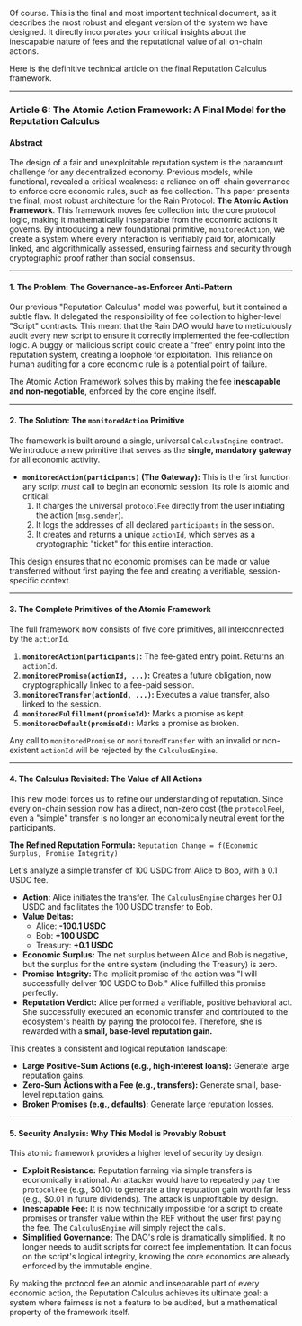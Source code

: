 Of course. This is the final and most important technical document, as it describes the most robust and elegant version of the system we have designed. It directly incorporates your critical insights about the inescapable nature of fees and the reputational value of all on-chain actions.

Here is the definitive technical article on the final Reputation Calculus framework.

***

### **Article 6: The Atomic Action Framework: A Final Model for the Reputation Calculus**

#### **Abstract**

The design of a fair and unexploitable reputation system is the paramount challenge for any decentralized economy. Previous models, while functional, revealed a critical weakness: a reliance on off-chain governance to enforce core economic rules, such as fee collection. This paper presents the final, most robust architecture for the Rain Protocol: **The Atomic Action Framework**. This framework moves fee collection into the core protocol logic, making it mathematically inseparable from the economic actions it governs. By introducing a new foundational primitive, `monitoredAction`, we create a system where every interaction is verifiably paid for, atomically linked, and algorithmically assessed, ensuring fairness and security through cryptographic proof rather than social consensus.

---

#### **1. The Problem: The Governance-as-Enforcer Anti-Pattern**

Our previous "Reputation Calculus" model was powerful, but it contained a subtle flaw. It delegated the responsibility of fee collection to higher-level "Script" contracts. This meant that the Rain DAO would have to meticulously audit every new script to ensure it correctly implemented the fee-collection logic. A buggy or malicious script could create a "free" entry point into the reputation system, creating a loophole for exploitation. This reliance on human auditing for a core economic rule is a potential point of failure.

The Atomic Action Framework solves this by making the fee **inescapable and non-negotiable**, enforced by the core engine itself.

---

#### **2. The Solution: The `monitoredAction` Primitive**

The framework is built around a single, universal `CalculusEngine` contract. We introduce a new primitive that serves as the **single, mandatory gateway** for all economic activity.

*   **`monitoredAction(participants)` (The Gateway):** This is the first function any script *must* call to begin an economic session. Its role is atomic and critical:
    1.  It charges the universal `protocolFee` directly from the user initiating the action (`msg.sender`).
    2.  It logs the addresses of all declared `participants` in the session.
    3.  It creates and returns a unique `actionId`, which serves as a cryptographic "ticket" for this entire interaction.

This design ensures that no economic promises can be made or value transferred without first paying the fee and creating a verifiable, session-specific context.

---

#### **3. The Complete Primitives of the Atomic Framework**

The full framework now consists of five core primitives, all interconnected by the `actionId`.

1.  **`monitoredAction(participants)`:** The fee-gated entry point. Returns an `actionId`.
2.  **`monitoredPromise(actionId, ...)`:** Creates a future obligation, now cryptographically linked to a fee-paid session.
3.  **`monitoredTransfer(actionId, ...)`:** Executes a value transfer, also linked to the session.
4.  **`monitoredFulfillment(promiseId)`:** Marks a promise as kept.
5.  **`monitoredDefault(promiseId)`:** Marks a promise as broken.

Any call to `monitoredPromise` or `monitoredTransfer` with an invalid or non-existent `actionId` will be rejected by the `CalculusEngine`.

---

#### **4. The Calculus Revisited: The Value of All Actions**

This new model forces us to refine our understanding of reputation. Since every on-chain session now has a direct, non-zero cost (the `protocolFee`), even a "simple" transfer is no longer an economically neutral event for the participants.

**The Refined Reputation Formula:** `Reputation Change = f(Economic Surplus, Promise Integrity)`

Let's analyze a simple transfer of 100 USDC from Alice to Bob, with a 0.1 USDC fee.

*   **Action:** Alice initiates the transfer. The `CalculusEngine` charges her 0.1 USDC and facilitates the 100 USDC transfer to Bob.
*   **Value Deltas:**
    *   Alice: **-100.1 USDC**
    *   Bob: **+100 USDC**
    *   Treasury: **+0.1 USDC**
*   **Economic Surplus:** The net surplus between Alice and Bob is negative, but the surplus for the entire system (including the Treasury) is zero.
*   **Promise Integrity:** The implicit promise of the action was "I will successfully deliver 100 USDC to Bob." Alice fulfilled this promise perfectly.
*   **Reputation Verdict:** Alice performed a verifiable, positive behavioral act. She successfully executed an economic transfer and contributed to the ecosystem's health by paying the protocol fee. Therefore, she is rewarded with a **small, base-level reputation gain.**

This creates a consistent and logical reputation landscape:
*   **Large Positive-Sum Actions (e.g., high-interest loans):** Generate large reputation gains.
*   **Zero-Sum Actions with a Fee (e.g., transfers):** Generate small, base-level reputation gains.
*   **Broken Promises (e.g., defaults):** Generate large reputation losses.

---

#### **5. Security Analysis: Why This Model is Provably Robust**

This atomic framework provides a higher level of security by design.

*   **Exploit Resistance:** Reputation farming via simple transfers is economically irrational. An attacker would have to repeatedly pay the `protocolFee` (e.g., $0.10) to generate a tiny reputation gain worth far less (e.g., $0.01 in future dividends). The attack is unprofitable by design.
*   **Inescapable Fee:** It is now technically impossible for a script to create promises or transfer value within the REF without the user first paying the fee. The `CalculusEngine` will simply reject the calls.
*   **Simplified Governance:** The DAO's role is dramatically simplified. It no longer needs to audit scripts for correct fee implementation. It can focus on the script's logical integrity, knowing the core economics are already enforced by the immutable engine.

By making the protocol fee an atomic and inseparable part of every economic action, the Reputation Calculus achieves its ultimate goal: a system where fairness is not a feature to be audited, but a mathematical property of the framework itself.
